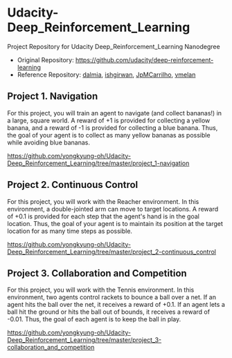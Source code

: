# Udacity-Deep_Reinforcement_Learning
Project Repository for Udacity Deep_Reinforcement_Learning Nanodegree

- Original Repository: https://github.com/udacity/deep-reinforcement-learning
- Reference Repository: [dalmia](https://github.com/dalmia/udacity-deep-reinforcement-learning), [ishgirwan](https://github.com/ishgirwan/udacity_drlnd), [JpMCarrilho](https://github.com/JpMCarrilho/deep-reinforcement-learning-nanodegree), [vmelan](https://github.com/vmelan/DRLND-udacity)


## Project 1. Navigation

For this project, you will train an agent to navigate (and collect bananas!) in a large, square world.
A reward of +1 is provided for collecting a yellow banana, and a reward of -1 is provided for collecting a blue banana. Thus, the goal of your agent is to collect as many yellow bananas as possible while avoiding blue bananas.

https://github.com/yongkyung-oh/Udacity-Deep_Reinforcement_Learning/tree/master/project_1-navigation


## Project 2. Continuous Control
For this project, you will work with the Reacher environment.
In this environment, a double-jointed arm can move to target locations. A reward of +0.1 is provided for each step that the agent's hand is in the goal location. Thus, the goal of your agent is to maintain its position at the target location for as many time steps as possible.

https://github.com/yongkyung-oh/Udacity-Deep_Reinforcement_Learning/tree/master/project_2-continuous_control


## Project 3. Collaboration and Competition
For this project, you will work with the Tennis environment.
In this environment, two agents control rackets to bounce a ball over a net. If an agent hits the ball over the net, it receives a reward of +0.1. If an agent lets a ball hit the ground or hits the ball out of bounds, it receives a reward of -0.01. Thus, the goal of each agent is to keep the ball in play.

https://github.com/yongkyung-oh/Udacity-Deep_Reinforcement_Learning/tree/master/project_3-collaboration_and_competition




